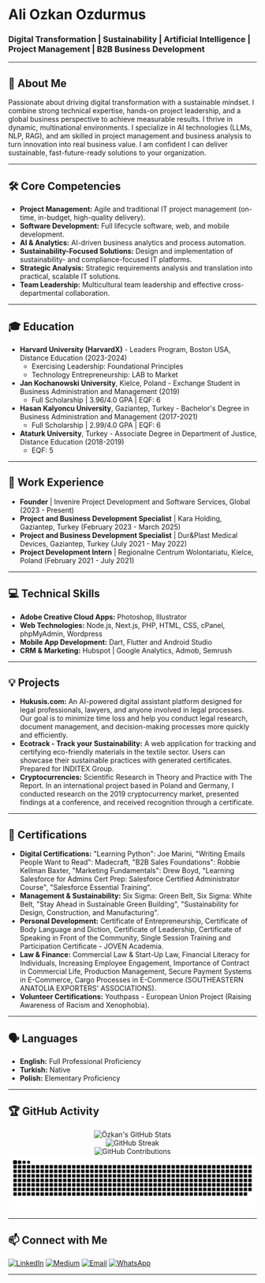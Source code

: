 # Ali Ozkan Ozdurmus

### Digital Transformation | Sustainability | Artificial Intelligence | Project Management | B2B Business Development

---

## 🚀 About Me

Passionate about driving digital transformation with a sustainable mindset. I combine strong technical expertise, hands-on project leadership, and a global business perspective to achieve measurable results. I thrive in dynamic, multinational environments. I specialize in AI technologies (LLMs, NLP, RAG), and am skilled in project management and business analysis to turn innovation into real business value. I am confident I can deliver sustainable, fast-future-ready solutions to your organization.

---

## 🛠️ Core Competencies

* **Project Management:** Agile and traditional IT project management (on-time, in-budget, high-quality delivery).
* **Software Development:** Full lifecycle software, web, and mobile development.
* **AI & Analytics:** AI-driven business analytics and process automation.
* **Sustainability-Focused Solutions:** Design and implementation of sustainability- and compliance-focused IT platforms.
* **Strategic Analysis:** Strategic requirements analysis and translation into practical, scalable IT solutions.
* **Team Leadership:** Multicultural team leadership and effective cross-departmental collaboration.

---

## 🎓 Education

* **Harvard University (HarvardX)** - Leaders Program, Boston USA, Distance Education (2023-2024)
    * Exercising Leadership: Foundational Principles
    * Technology Entrepreneurship: LAB to Market
* **Jan Kochanowski University**, Kielce, Poland - Exchange Student in Business Administration and Management (2019)
    * Full Scholarship | 3.96/4.0 GPA | EQF: 6
* **Hasan Kalyoncu University**, Gaziantep, Turkey - Bachelor's Degree in Business Administration and Management (2017-2021)
    * Full Scholarship | 2.99/4.0 GPA | EQF: 6
* **Ataturk University**, Turkey - Associate Degree in Department of Justice, Distance Education (2018-2019)
    * EQF: 5

---

## 💼 Work Experience

* **Founder** | Invenire Project Development and Software Services, Global (2023 - Present)
* **Project and Business Development Specialist** | Kara Holding, Gaziantep, Turkey (February 2023 - March 2025)
* **Project and Business Development Specialist** | Dur&Plast Medical Devices, Gaziantep, Turkey (July 2021 - May 2022)
* **Project Development Intern** | Regionalne Centrum Wolontariatu, Kielce, Poland (February 2021 - July 2021)

---

## 💻 Technical Skills

* **Adobe Creative Cloud Apps:** Photoshop, Illustrator
* **Web Technologies:** Node.js, Next.js, PHP, HTML, CSS, cPanel, phpMyAdmin, Wordpress
* **Mobile App Development:** Dart, Flutter and Android Studio
* **CRM & Marketing:** Hubspot | Google Analytics, Admob, Semrush

---

## 💡 Projects

* **Hukusis.com:** An AI-powered digital assistant platform designed for legal professionals, lawyers, and anyone involved in legal processes. Our goal is to minimize time loss and help you conduct legal research, document management, and decision-making processes more quickly and efficiently.
* **Ecotrack - Track your Sustainability:** A web application for tracking and certifying eco-friendly materials in the textile sector. Users can showcase their sustainable practices with generated certificates. Prepared for INDITEX Group.
* **Cryptocurrencies:** Scientific Research in Theory and Practice with The Report. In an international project based in Poland and Germany, I conducted research on the 2019 cryptocurrency market, presented findings at a conference, and received recognition through a certificate.

---

## 🏅 Certifications

* **Digital Certifications:** "Learning Python": Joe Marini, "Writing Emails People Want to Read": Madecraft, "B2B Sales Foundations": Robbie Kellman Baxter, "Marketing Fundamentals": Drew Boyd, "Learning Salesforce for Admins Cert Prep: Salesforce Certified Administrator Course", "Salesforce Essential Training".
* **Management & Sustainability:** Six Sigma: Green Belt, Six Sigma: White Belt, "Stay Ahead in Sustainable Green Building", "Sustainability for Design, Construction, and Manufacturing".
* **Personal Development:** Certificate of Entrepreneurship, Certificate of Body Language and Diction, Certificate of Leadership, Certificate of Speaking in Front of the Community, Single Session Training and Participation Certificate - JOVEN Academia.
* **Law & Finance:** Commercial Law & Start-Up Law, Financial Literacy for Individuals, Increasing Employee Engagement, Importance of Contract in Commercial Life, Production Management, Secure Payment Systems in E-Commerce, Cargo Processes in E-Commerce (SOUTHEASTERN ANATOLIA EXPORTERS' ASSOCIATIONS).
* **Volunteer Certifications:** Youthpass - European Union Project (Raising Awareness of Racism and Xenophobia).

---

## 🗣️ Languages

* **English:** Full Professional Proficiency
* **Turkish:** Native
* **Polish:** Elementary Proficiency

---

## 🏆 GitHub Activity

<p align="center">
  <img src="https://github-readme-stats.vercel.app/api?username=aliozkanozdurmus&show_icons=true&theme=vision-friendly-dark" alt="Özkan's GitHub Stats"/>
  <br/>
  <img src="https://github-readme-streak-stats.herokuapp.com/?user=aliozkanozdurmus&theme=vision-friendly-dark" alt="GitHub Streak"/>
  <br/>
  <img src="https://github-contributions-svg.vercel.app/api?username=aliozkanozdurmus&theme=dark" alt="GitHub Contributions"/>
  <br/>
  <img src="https://raw.githubusercontent.com/salesp07/salesp07/output/github-contribution-grid-snake.svg" alt="GitHub Snake Animation"/>
</p>

---

## 📫 Connect with Me

[![LinkedIn](https://img.shields.io/badge/-LinkedIn-0A66C2?style=flat&logo=linkedin&logoColor=white)](https://www.linkedin.com/in/aliozkanozdurmus/)
[![Medium](https://img.shields.io/badge/-Medium-12100E?style=flat&logo=medium&logoColor=white)](https://aliozkanozdurmus.medium.com/)
[![Email](https://img.shields.io/badge/-Email-D14836?style=flat&logo=gmail&logoColor=white)](mailto:ali.ozdurmus1@gmail.com)
[![WhatsApp](https://img.shields.io/badge/-WhatsApp-25D366?style=flat&logo=whatsapp&logoColor=white)](https://wa.me/905466916820)

---
